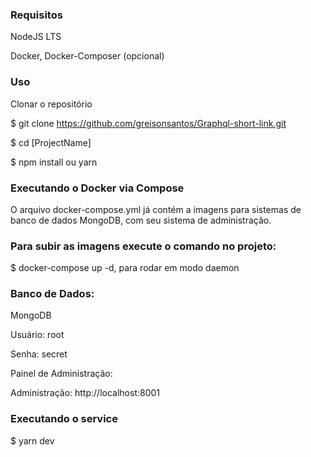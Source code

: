 

### Requisitos
NodeJS LTS 

Docker, Docker-Composer (opcional)

### Uso
Clonar o repositório

$ git clone https://github.com/greisonsantos/Graphql-short-link.git

$ cd [ProjectName]

$ npm install ou yarn 



### Executando o Docker via Compose

O arquivo docker-compose.yml já contém a imagens para sistemas de banco de dados  MongoDB, com seu sistema de administração.

### Para subir as imagens execute o comando no projeto:

$ docker-compose up -d, para rodar em modo daemon

###  Banco de Dados:

MongoDB

Usuário: root

Senha: secret

Painel de Administração:

Administração: http://localhost:8001



###  Executando o service

$ yarn dev